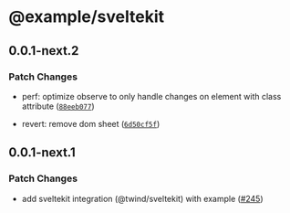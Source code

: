 # @example/sveltekit

## 0.0.1-next.2

### Patch Changes

- perf: optimize observe to only handle changes on element with class attribute ([`88eeb077`](https://github.com/tw-in-js/twind/commit/88eeb07798e70860c840278ac97e7a2ba6ee8366))

* revert: remove dom sheet ([`6d50cf5f`](https://github.com/tw-in-js/twind/commit/6d50cf5f7bd8fb79caf02a81c30060c8abf2382e))

## 0.0.1-next.1

### Patch Changes

- add sveltekit integration (@twind/sveltekit) with example ([#245](https://github.com/tw-in-js/twind/pull/245))
